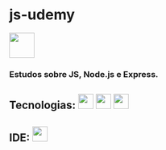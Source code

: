 # js-udemy

<img src="https://ico.now.sh/udemy/A435F0" width="50">

### Estudos sobre JS, Node.js e Express.

## Tecnologias: <img src="https://ico.now.sh/javascript/F7DF1E" width="30"> <img src="https://ico.now.sh/nodedotjs/339933" width="30"> <img src="https://ico.now.sh/express/FFFFFF" width="30">
## IDE: <img src="https://ico.now.sh/visualstudiocode/007ACC" width="30">
